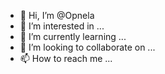 - 👋 Hi, I’m @Opnela
- 👀 I’m interested in ...
- 🌱 I’m currently learning ...
- 💞️ I’m looking to collaborate on ...
- 📫 How to reach me ...

<!---
Opnela/Opnela is a ✨ special ✨ repository because its `README.md` (this file) appears on your GitHub profile.
You can click the Preview link to take a look at your changes.
--->
